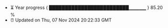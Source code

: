 - ⏳ Year progress { █████████████████████████▁▁▁▁▁ } 85.20 %
- ⏰ Updated on Thu, 07 Nov 2024 20:22:33 GMT

